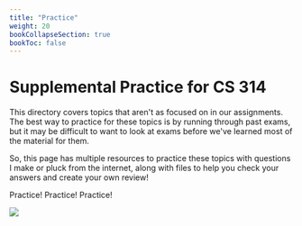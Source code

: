 ```yaml
---
title: "Practice"
weight: 20
bookCollapseSection: true
bookToc: false
---
```


# Supplemental Practice for CS 314

This directory covers topics that aren't as focused on in our assignments. The best way to practice for these topics is by running through past exams, but it may be difficult to want to look at exams before we've learned most of the material for them.

So, this page has multiple resources to practice these topics with questions I make or pluck from the internet, along with files to help you check your answers and create your own review!

Practice! Practice! Practice!  

![](/~ves314/img/study_5.gif?raw=true)